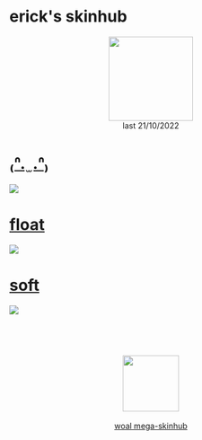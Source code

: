 # erick's skinhub
<p align="center">
<a href="https://www.youtube.com/c/launchh">
  <img src="https://cdn.discordapp.com/attachments/1028815961337385064/1033547727231012934/e59681d85f704ee1ac3468be1f25444a.jpg"  
       width="150"
       height="150"></a>
<br>
last 21/10/2022
</p>

# [₍ᐢ. ̫ .ᐢ₎](https://github.com/rudjx3/skins/raw/main/erick/%E2%82%8D%E1%90%A2.%20%CC%AB%20.%E1%90%A2%E2%82%8E.osk)
[![](https://secret.s-ul.eu/2XhEF1x7)](https://github.com/rudjx3/skins/raw/main/erick/%E2%82%8D%E1%90%A2.%20%CC%AB%20.%E1%90%A2%E2%82%8E.osk)

# [float](https://github.com/rudjx3/skins/raw/main/erick/float.osk)
[![](https://osu.ppy.sh/ss/18205138/b8ac)](https://github.com/rudjx3/skins/raw/main/erick/float.osk)

# [soft](https://github.com/rudjx3/skins/raw/main/erick/soft.osk)
[![](https://osu.ppy.sh/ss/18205140/8a4e)](https://github.com/rudjx3/skins/raw/main/erick/soft.osk)

#
<p align="center">
  <br></br>
  <a href="https://www.youtube.com/c/launchh">
  <img src="https://i.imgur.com/YWbDUUy.png"  
       width="100" 
       height="100"></a>
  <br></br>
  <a href="README.md">woal mega-skinhub</a>
 </p>
